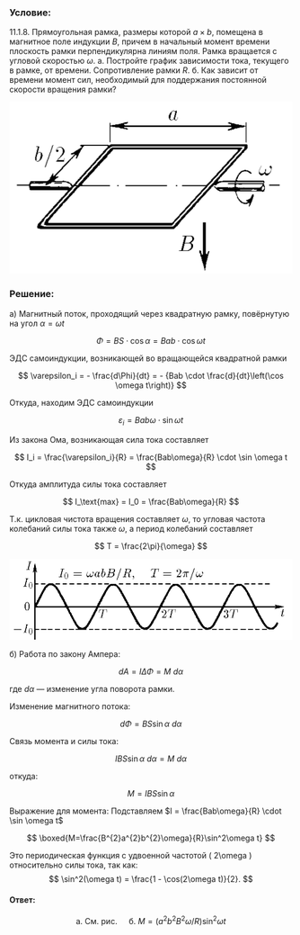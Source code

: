 ###  Условие:

$11.1.8.$ Прямоугольная рамка, размеры которой $a\times b$, помещена в магнитное поле индукции $B$, причем в начальный момент времени плоскость рамки перпендикулярна линиям поля. Рамка вращается с угловой скоростью $\omega$.
а. Постройте график зависимости тока, текущего в рамке, от времени. Сопротивление рамки $R$.
б. Как зависит от времени момент сил, необходимый для поддержания постоянной скорости вращения рамки?

![К задаче $11.1.8$|555x336, 40%](../../img/11.1.8/11.1.8.png)

###  Решение:

а) Магнитный поток, проходящий через квадратную рамку, повёрнутую на угол $\alpha=\omega t$

$$
\Phi = BS \cdot \cos\alpha = Bab \cdot \cos \omega t
$$

ЭДС самоиндукции, возникающей во вращающейся квадратной рамки

$$
\varepsilon_i = - \frac{d\Phi}{dt} = - {Bab \cdot \frac{d}{dt}\left(\cos \omega t\right)}
$$

Откуда, находим ЭДС самоиндукции

$$
\varepsilon_i = Bab\omega \cdot \sin \omega t
$$

Из закона Ома, возникающая сила тока составляет

$$
I_i =  \frac{\varepsilon_i}{R} = \frac{Bab\omega}{R} \cdot \sin \omega t
$$

Откуда амплитуда силы тока составляет

$$
I_\text{max} = I_0 = \frac{Bab\omega}{R}
$$

Т.к. цикловая чистота вращения составляет $\omega$, то угловая частота колебаний силы тока также $\omega$, а период колебаний составляет

$$
T = \frac{2\pi}{\omega}
$$

![К ответу $11.1.8$|921x264, 50%](../../img/11.1.8/11.1.8s.png)

б) Работа по закону Ампера:

$$
dA = I \Delta \Phi = M~ d \alpha
$$

где $d\alpha$ — изменение угла поворота рамки.

Изменение магнитного потока:

$$
d \Phi = BS\sin\alpha~d\alpha
$$

Связь момента и силы тока:

$$
I BS\sin\alpha~d\alpha=M~d\alpha
$$

откуда:

$$
M=IBS\sin\alpha
$$

Выражение для момента: Подставляем $I = \frac{Bab\omega}{R} \cdot \sin \omega t$

$$
\boxed{M=\frac{B^{2}a^{2}b^{2}\omega}{R}\sin^2\omega t}
$$

Это периодическая функция с удвоенной частотой \( 2\omega \) относительно силы тока, так как:
$$
\sin^2(\omega t) = \frac{1 - \cos(2\omega t)}{2}.
$$

#### Ответ:

$$
\text{a. См. рис. }\quad\mathrm{б.~}M=(a^2b^2B^2\omega/R)\sin^2\omega t
$$